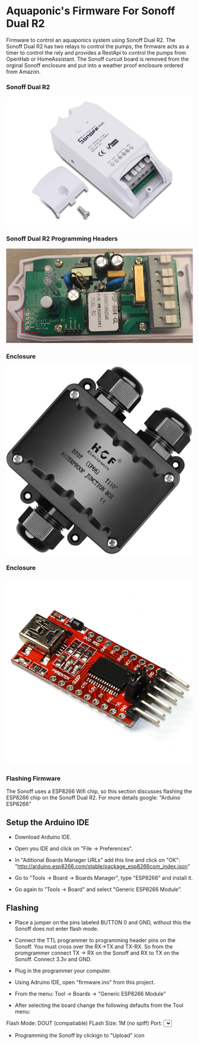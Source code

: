 # Aquaponic's Firmware For Sonoff Dual R2

Firmware to control an aquaponics system using Sonoff Dual R2.  The Sonoff Dual R2 has two relays to control the pumps, the firmware acts as a timer to control the rely and provides a RestApi to control the pumps from OpenHab or HomeAssistant. The Sonoff curcuit board is removed from the orginal Sonoff enclosure and put into a weather proof enclosure ordered from Amazon.

### Sonoff Dual R2

![Dual R2](https://github.com/jpetrocik/aquaponics/raw/master/sonoff_dual_r2.png)

### Sonoff Dual R2 Programming Headers 

![Dual R2](https://github.com/jpetrocik/aquaponics/raw/master/sonoff_dual_r2_pins.png)

### Enclosure

![Enclosure](https://github.com/jpetrocik/aquaponics/raw/master/enclosure.jpg)

### Enclosure

![Enclosure](https://github.com/jpetrocik/aquaponics/raw/master/programmer.jpg)


### Flashing Firmware

The Sonoff uses a ESP8266 Wifi chip, so this section discusses flashing the ESP8266 chip on the Sonoff Dual R2. For more details google: "Arduino ESP8266"

## Setup the Arduino IDE

* Download Arduino IDE.

* Open you IDE and click on "File -> Preferences".

* In  "Aditional Boards Manager URLs" add this line and click on "OK": "http://arduino.esp8266.com/stable/package_esp8266com_index.json"

* Go to "Tools -> Board -> Boards Manager", type "ESP8266" and install it.

* Go again to "Tools -> Board" and select "Generic ESP8266 Module".

## Flashing

* Place a jumper on the pins labeled BUTTON 0 and GND, without this the Sonoff does not enter flash mode.

* Connect the TTL programmer to programming header pins on the Sonoff.  You must cross over the RX->TX and TX-RX.  So from the promgrammer connect TX -> RX on the Sonoff and RX to TX on the Sonoff.  Connect 3.3v and GND.

* Plug in the programmer your computer.

* Using Adruino IDE, open "firmware.ino" from this project.

* From the menu: Tool -> Boards -> "Generic ESP8266 Module"

* After selecting the board change the following defaults from the Tool menu:

Flash Mode: DOUT (compatiable)
FLash Size: 1M (no spiff)
Port: <select your programmer from the list>

* Programming the Sonoff by clickign to "Upload" icon


